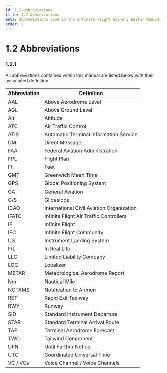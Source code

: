 ```yaml
---
id: 1.2-abbreviations
title: 1.2 Abbreviations
meta: Abbreviations used in the Infinite Flight Scenery Editor Manual.
order: 2
---
```


# 1.2 Abbreviations



### 1.2.1

All abbreviations contained within this manual are listed below with their associated definition:

 

| Abbreviation | Definition                                |
| ------------ | ----------------------------------------- |
| AAL          | Above Aerodrome Level                     |
| AGL          | Above Ground Level                        |
| Alt          | Altitude                                  |
| ATC          | Air Traffic Control                       |
| ATIS         | Automatic Terminal Information Service    |
| DM           | Direct Message                            |
| FAA          | Federal Aviation Administration           |
| FPL          | Flight Plan                               |
| Ft           | Feet                                      |
| GMT          | Greenwich Mean Time                       |
| GPS          | Global Positioning System                 |
| GA           | General Aviation                          |
| G/S          | Glideslope                                |
| ICAO         | International Civil Aviation Organization |
| IFATC        | Infinite Flight Air Traffic Controllers   |
| IF           | Infinite Flight                           |
| IFC          | Infinite Flight Community                 |
| ILS          | Instrument Landing System                 |
| IRL          | In Real Life                              |
| LLC          | Limited Liability Company                 |
| LOC          | Localizer                                 |
| METAR        | Meteorological Aerodrome Report           |
| Nm           | Nautical Mile                             |
| NOTAMS       | Notification to Airmen                    |
| RET          | Rapid Exit Taxiway                        |
| RWY          | Runway                                    |
| SID          | Standard Instrument Departure             |
| STAR         | Standard Terminal Arrival Route           |
| TAF          | Terminal Aerodrome Forecast               |
| TWC          | Tailwind Component                        |
| UFN          | Until Further Notice                      |
| UTC          | Coordinated Universal Time                |
| VC / VCs     | Voice Channel / Voice Channels            |